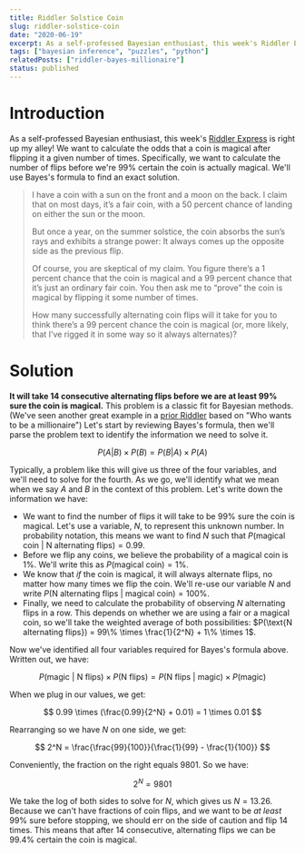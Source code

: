 ```yaml
---
title: Riddler Solstice Coin
slug: riddler-solstice-coin
date: "2020-06-19"
excerpt: As a self-professed Bayesian enthusiast, this week's Riddler Express is right up my alley! We want to calculate the odds that a coin is magical after flipping it a given number of times. Specifically, we want to calculate the number of flips before we're 99% certain the coin is actually magical. We'll use Bayes's formula to find an exact solution.
tags: ["bayesian inference", "puzzles", "python"]
relatedPosts: ["riddler-bayes-millionaire"]
status: published
---
```


# Introduction

As a self-professed Bayesian enthusiast, this week's <a href="https://fivethirtyeight.com/features/can-you-flip-the-magic-coin/">Riddler Express</a> is right up my alley! We want to calculate the odds that a coin is magical after flipping it a given number of times. Specifically, we want to calculate the number of flips before we're 99% certain the coin is actually magical. We'll use Bayes's formula to find an exact solution.

<blockquote>
I have a coin with a sun on the front and a moon on the back. I claim that on most days, it’s a fair coin, with a 50 percent chance of landing on either the sun or the moon.

But once a year, on the summer solstice, the coin absorbs the sun’s rays and exhibits a strange power: It always comes up the opposite side as the previous flip.

Of course, you are skeptical of my claim. You figure there’s a 1 percent chance that the coin is magical and a 99 percent chance that it’s just an ordinary fair coin. You then ask me to “prove” the coin is magical by flipping it some number of times.

How many successfully alternating coin flips will it take for you to think there’s a 99 percent chance the coin is magical (or, more likely, that I’ve rigged it in some way so it always alternates)?

</blockquote>

# Solution

**It will take 14 consecutive alternating flips before we are at least 99% sure the coin is magical.** This problem is a classic fit for Bayesian methods. (We've seen another great example in a <a href="/riddler-bayes-millionaire">prior Riddler</a> based on "Who wants to be a millionaire") Let's start by reviewing Bayes's formula, then we'll parse the problem text to identify the information we need to solve it.

$$
P(A|B) \times P(B) = P(B|A) \times P(A)
$$

Typically, a problem like this will give us three of the four variables, and we'll need to solve for the fourth. As we go, we'll identify what we mean when we say $A$ and $B$ in the context of this problem. Let's write down the information we have:

- We want to find the number of flips it will take to be 99% sure the coin is magical. Let's use a variable, $N$, to represent this unknown number. In probability notation, this means we want to find $N$ such that $P(\text{magical coin | N alternating flips}) = 0.99$.
- Before we flip any coins, we believe the probability of a magical coin is 1%. We'll write this as $P(\text{magical coin}) = 1\%$.
- We know that _if_ the coin is magical, it will always alternate flips, no matter how many times we flip the coin. We'll re-use our variable $N$ and write $P(\text{N alternating flips | magical coin}) = 100\%$.
- Finally, we need to calculate the probability of observing $N$ alternating flips in a row. This depends on whether we are using a fair or a magical coin, so we'll take the weighted average of both possibilities: $P(\text{N alternating flips}) = 99\% \times \frac{1}{2^N} + 1\% \times 1$.

Now we've identified all four variables required for Bayes's formula above. Written out, we have:

$$
P(\text{magic | N flips}) \times P(\text{N flips}) = P(\text{N flips | magic}) \times P(\text{magic})
$$

When we plug in our values, we get:

$$
0.99 \times (\frac{0.99}{2^N} + 0.01) = 1 \times 0.01
$$

Rearranging so we have $N$ on one side, we get:

$$
2^N = \frac{\frac{99}{100}}{\frac{1}{99} - \frac{1}{100}}
$$

Conveniently, the fraction on the right equals $9801$. So we have:

$$
2^N = 9801
$$

We take the log of both sides to solve for $N$, which gives us $N=13.26$. Because we can't have fractions of coin flips, and we want to be _at least_ 99% sure before stopping, we should err on the side of caution and flip 14 times. This means that after 14 consecutive, alternating flips we can be 99.4% certain the coin is magical.
